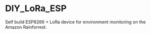 # DIY_LoRa_ESP
Self build ESP8266 + LoRa device for environment monitoring on the Amazon Rainforrest.
